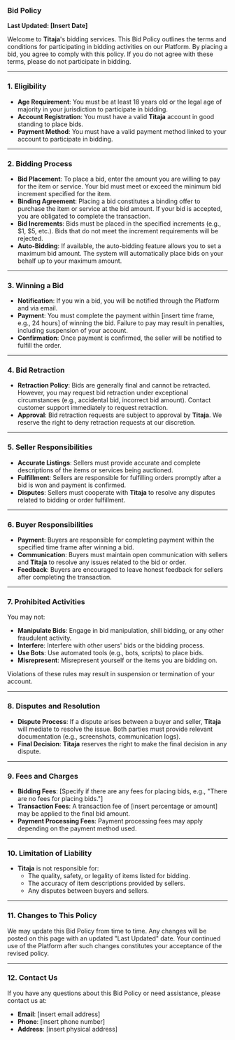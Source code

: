 ### **Bid Policy**

**Last Updated: [Insert Date]**

Welcome to **Titaja**'s bidding services. This Bid Policy outlines the terms and conditions for participating in bidding activities on our Platform. By placing a bid, you agree to comply with this policy. If you do not agree with these terms, please do not participate in bidding.

---

### **1. Eligibility**
- **Age Requirement**: You must be at least 18 years old or the legal age of majority in your jurisdiction to participate in bidding.
- **Account Registration**: You must have a valid **Titaja** account in good standing to place bids.
- **Payment Method**: You must have a valid payment method linked to your account to participate in bidding.

---

### **2. Bidding Process**
- **Bid Placement**: To place a bid, enter the amount you are willing to pay for the item or service. Your bid must meet or exceed the minimum bid increment specified for the item.
- **Binding Agreement**: Placing a bid constitutes a binding offer to purchase the item or service at the bid amount. If your bid is accepted, you are obligated to complete the transaction.
- **Bid Increments**: Bids must be placed in the specified increments (e.g., $1, $5, etc.). Bids that do not meet the increment requirements will be rejected.
- **Auto-Bidding**: If available, the auto-bidding feature allows you to set a maximum bid amount. The system will automatically place bids on your behalf up to your maximum amount.

---

### **3. Winning a Bid**
- **Notification**: If you win a bid, you will be notified through the Platform and via email.
- **Payment**: You must complete the payment within [insert time frame, e.g., 24 hours] of winning the bid. Failure to pay may result in penalties, including suspension of your account.
- **Confirmation**: Once payment is confirmed, the seller will be notified to fulfill the order.

---

### **4. Bid Retraction**
- **Retraction Policy**: Bids are generally final and cannot be retracted. However, you may request bid retraction under exceptional circumstances (e.g., accidental bid, incorrect bid amount). Contact customer support immediately to request retraction.
- **Approval**: Bid retraction requests are subject to approval by **Titaja**. We reserve the right to deny retraction requests at our discretion.

---

### **5. Seller Responsibilities**
- **Accurate Listings**: Sellers must provide accurate and complete descriptions of the items or services being auctioned.
- **Fulfillment**: Sellers are responsible for fulfilling orders promptly after a bid is won and payment is confirmed.
- **Disputes**: Sellers must cooperate with **Titaja** to resolve any disputes related to bidding or order fulfillment.

---

### **6. Buyer Responsibilities**
- **Payment**: Buyers are responsible for completing payment within the specified time frame after winning a bid.
- **Communication**: Buyers must maintain open communication with sellers and **Titaja** to resolve any issues related to the bid or order.
- **Feedback**: Buyers are encouraged to leave honest feedback for sellers after completing the transaction.

---

### **7. Prohibited Activities**
You may not:
- **Manipulate Bids**: Engage in bid manipulation, shill bidding, or any other fraudulent activity.
- **Interfere**: Interfere with other users' bids or the bidding process.
- **Use Bots**: Use automated tools (e.g., bots, scripts) to place bids.
- **Misrepresent**: Misrepresent yourself or the items you are bidding on.

Violations of these rules may result in suspension or termination of your account.

---

### **8. Disputes and Resolution**
- **Dispute Process**: If a dispute arises between a buyer and seller, **Titaja** will mediate to resolve the issue. Both parties must provide relevant documentation (e.g., screenshots, communication logs).
- **Final Decision**: **Titaja** reserves the right to make the final decision in any dispute.

---

### **9. Fees and Charges**
- **Bidding Fees**: [Specify if there are any fees for placing bids, e.g., "There are no fees for placing bids."]
- **Transaction Fees**: A transaction fee of [insert percentage or amount] may be applied to the final bid amount.
- **Payment Processing Fees**: Payment processing fees may apply depending on the payment method used.

---

### **10. Limitation of Liability**
- **Titaja** is not responsible for:
  - The quality, safety, or legality of items listed for bidding.
  - The accuracy of item descriptions provided by sellers.
  - Any disputes between buyers and sellers.

---

### **11. Changes to This Policy**
We may update this Bid Policy from time to time. Any changes will be posted on this page with an updated "Last Updated" date. Your continued use of the Platform after such changes constitutes your acceptance of the revised policy.

---

### **12. Contact Us**
If you have any questions about this Bid Policy or need assistance, please contact us at:
- **Email**: [insert email address]
- **Phone**: [insert phone number]
- **Address**: [insert physical address]